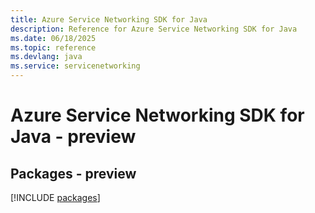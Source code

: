 ```yaml
---
title: Azure Service Networking SDK for Java
description: Reference for Azure Service Networking SDK for Java
ms.date: 06/18/2025
ms.topic: reference
ms.devlang: java
ms.service: servicenetworking
---
```

# Azure Service Networking SDK for Java - preview
## Packages - preview
[!INCLUDE [packages](service-networking-index.md)]